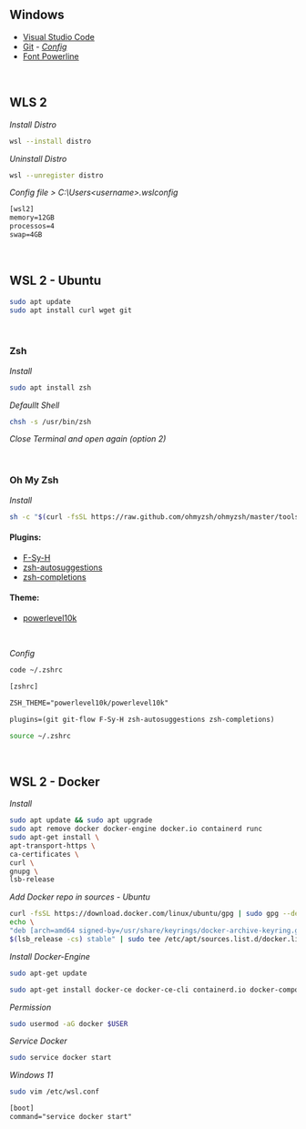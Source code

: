 ## Windows
  - [Visual Studio Code](https://code.visualstudio.com/download)
  - [Git](https://git-scm.com/downloads) - [*Config*](https://git-scm.com/book/pt-br/v2/Começando-Configuração-Inicial-do-Git)
  - [Font Powerline](https://gist.github.com/stramel/658d702f3af8a86a6fe8b588720e0e23)

<br />

## WLS 2
    
*Install Distro*

```bash
wsl --install distro
```

*Uninstall Distro*

```bash
wsl --unregister distro
```
    
*Config file > C:\Users\<username>\.wslconfig*

```txt
[wsl2]
memory=12GB
processos=4
swap=4GB
```

<br />

## WSL 2 - Ubuntu

```bash
sudo apt update
sudo apt install curl wget git
```

<br />
  
### Zsh

*Install*

```bash
sudo apt install zsh
```

*Defaullt Shell*

```bash
chsh -s /usr/bin/zsh
```

*Close Terminal and open again (option 2)*

<br />

### Oh My Zsh
    
*Install*

```bash
sh -c "$(curl -fsSL https://raw.github.com/ohmyzsh/ohmyzsh/master/tools/install.sh)"
```
    
#### Plugins: 
  - [F-Sy-H](https://github.com/zdharma/fast-syntax-highlighting)
  - [zsh-autosuggestions](https://github.com/zsh-users/zsh-autosuggestions)
  - [zsh-completions](https://github.com/zsh-users/zsh-completions)

#### Theme:
  - [powerlevel10k](https://github.com/romkatv/powerlevel10k)

<br />

*Config*

```bash
code ~/.zshrc
```

```txt
[zshrc]

ZSH_THEME="powerlevel10k/powerlevel10k"

plugins=(git git-flow F-Sy-H zsh-autosuggestions zsh-completions)
```
    
```bash
source ~/.zshrc
```

<br />

## WSL 2 - Docker

*Install*

```bash
sudo apt update && sudo apt upgrade
sudo apt remove docker docker-engine docker.io containerd runc
sudo apt-get install \
apt-transport-https \
ca-certificates \
curl \
gnupg \
lsb-release
```
    
*Add Docker repo in sources - Ubuntu*

```bash
curl -fsSL https://download.docker.com/linux/ubuntu/gpg | sudo gpg --dearmor -o /usr/share/keyrings/docker-archive-keyring.gpg
echo \
"deb [arch=amd64 signed-by=/usr/share/keyrings/docker-archive-keyring.gpg] https://download.docker.com/linux/ubuntu \
$(lsb_release -cs) stable" | sudo tee /etc/apt/sources.list.d/docker.list > /dev/null
```
      
*Install Docker-Engine*

```bash
sudo apt-get update
```

```bash
sudo apt-get install docker-ce docker-ce-cli containerd.io docker-compose-plugin
```

 *Permission*
 
```bash
sudo usermod -aG docker $USER
```
    
 *Service Docker*
 
```bash
sudo service docker start
```
    
 *Windows 11*
 
```bash
sudo vim /etc/wsl.conf
```
    
```txt
[boot]
command="service docker start" 
```
